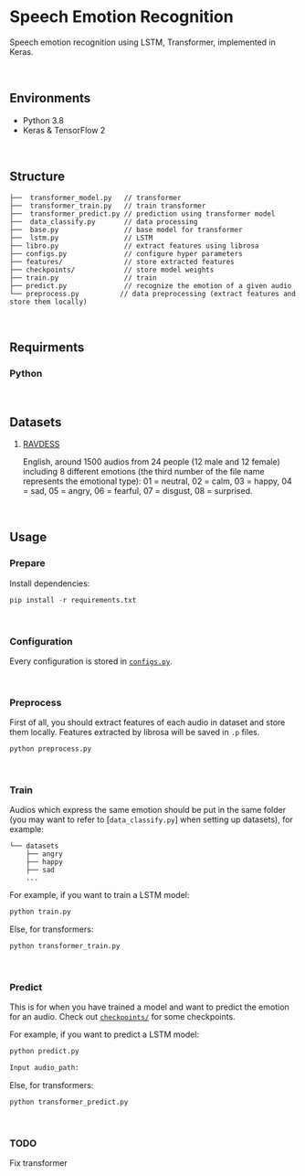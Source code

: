 # Speech Emotion Recognition

Speech emotion recognition using LSTM, Transformer, implemented in Keras.

&nbsp;

## Environments

- Python 3.8
- Keras & TensorFlow 2

&nbsp;

## Structure

```
├──  transformer_model.py   // transformer
├──  transformer_train.py   // train transformer
├──  transformer_predict.py // prediction using transformer model
├──  data_classify.py       // data processing
├──  base.py                // base model for transformer
├──  lstm.py                // LSTM
├── libro.py                // extract features using librosa
├── configs.py              // configure hyper parameters
├── features/               // store extracted features
├── checkpoints/            // store model weights
├── train.py                // train
├── predict.py              // recognize the emotion of a given audio
└── preprocess.py          // data preprocessing (extract features and store them locally)
```

&nbsp;

## Requirments

### Python

&nbsp;

## Datasets

1. [RAVDESS](https://zenodo.org/record/1188976)

   English, around 1500 audios from 24 people (12 male and 12 female) including 8 different emotions (the third number of the file name represents the emotional type): 01 = neutral, 02 = calm, 03 = happy, 04 = sad, 05 = angry, 06 = fearful, 07 = disgust, 08 = surprised.

&nbsp;

## Usage

### Prepare

Install dependencies:

```python
pip install -r requirements.txt
```

&nbsp;

### Configuration

Every configuration is stored in [`configs.py`](configs).

&nbsp;

### Preprocess

First of all, you should extract features of each audio in dataset and store them locally. Features extracted by librosa will be saved in `.p` files.

```python
python preprocess.py
```

&nbsp;

### Train

Audios which express the same emotion should be put in the same folder (you may want to refer to [`data_classify.py`] when setting up datasets), for example:

```
└── datasets
    ├── angry
    ├── happy
    ├── sad
    ...
```

For example, if you want to train a LSTM model:

```python
python train.py
```

Else, for transformers:

```python
python transformer_train.py
```

&nbsp;

### Predict

This is for when you have trained a model and want to predict the emotion for an audio. Check out [`checkpoints/`](https://github.com/Anguschen0430/AI_final_project/tree/main/checkpoints) for some checkpoints.


For example, if you want to predict a LSTM model:

```python
python predict.py
```
```python
Input audio_path: 
```

Else, for transformers:

```python
python transformer_predict.py
```


&nbsp;

### TODO
Fix transformer
